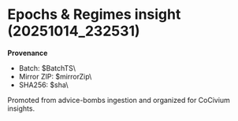 # Epochs & Regimes insight (20251014_232531)

**Provenance**
- Batch: \$BatchTS\
- Mirror ZIP: \$mirrorZip\
- SHA256: \$sha\

Promoted from advice-bombs ingestion and organized for CoCivium insights.
